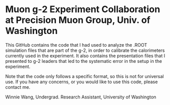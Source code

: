 # Muon g-2 Experiment Collaboration at Precision Muon Group, Univ. of Washington

This GitHub contains the code that I had used to analyze the .ROOT simulation files that are part of the g-2, in order to calibrate the calorimeters currently used in the experiment. It also contains the presentation files that I presented to g-2 leaders that led to the systematic error in the setup in the experiment.

Note that the code only follows a specific format, so this is not for universal use. If you have any concerns, or you would like to use this code, please contact me.

Winnie Wang, Undergrad. Research Assistant, University of Washington
